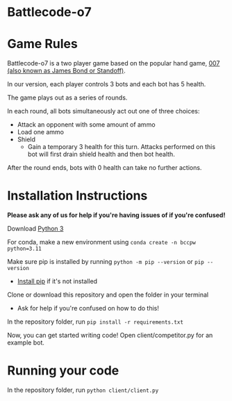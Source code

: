 # Battlecode-o7

# Game Rules

Battlecode-o7 is a two player game based on the popular hand game, [007 (also known as James Bond or Standoff)](https://ludocity.org/wiki/Standoff_(hand_game)).

In our version, each player controls 3 bots and each bot has 5 health. 

The game plays out as a series of rounds. 

In each round, all bots simultaneously act out one of three choices:
* Attack an opponent with some amount of ammo
* Load one ammo
* Shield
    - Gain a temporary 3 health for this turn. Attacks performed on this bot will first drain shield health and then bot health.

After the round ends, bots with 0 health can take no further actions.

# Installation Instructions

**Please ask any of us for help if you're having issues of if you're confused!**

Download [Python 3](https://www.python.org/downloads/)

For conda, make a new environment using `conda create -n bccpw python=3.11`

Make sure pip is installed by running `python -m pip --version` or `pip --version`
* [Install pip](https://pip.pypa.io/en/stable/installation/) if it's not installed

Clone or download this repository and open the folder in your terminal
* Ask for help if you're confused on how to do this!

In the repository folder, run `pip install -r requirements.txt`

Now, you can get started writing code! Open client/competitor.py for an example bot.

# Running your code

In the repository folder, run `python client/client.py`

